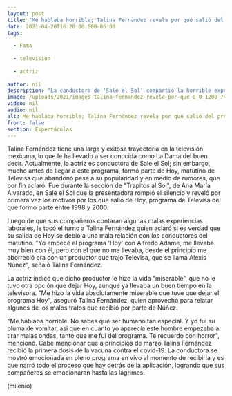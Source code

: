```yaml
---
layout: post
title: "Me hablaba horrible; Talina Fernández revela por qué salió del programa 'Hoy'"
date: 2021-04-20T16:20:00.000-06:00
tags:
  
  - Fama
  
  - television
  
  - actriz
  
author: nil
description: "La conductora de 'Sale el Sol' compartió la horrible experiencia que vivió durante su participación en el programa 'Hoy'. "
image: /uploads/2021/images-talina-fernandez-revela-por-que_0_0_1200_747.jpg
video: nil
audio: nil
alt: Me hablaba horrible; Talina Fernández revela por qué salió del programa 'Hoy'
front: false
section: Espectáculos
---
```


Talina Fernández tiene una larga y exitosa trayectoria en la televisión mexicana, lo que le ha llevado a ser conocida como La Dama del buen decir. Actualmente, la actriz es conductora de Sale el Sol; sin embargo, mucho antes de llegar a este programa, formó parte de Hoy, matutino de Televisa que abandonó pese a su popularidad y en medio de rumores, que por fin aclaró.  Fue durante la sección de "Trapitos al Sol", de Ana María Alvarado, en Sale el Sol que la presentadora rompió el silencio y reveló por primera vez los motivos por los que salió de Hoy, programa de Televisa del que formó parte entre 1998 y 2000.

​Luego de que sus compañeros contaran algunas malas experiencias laborales, le tocó el turno a Talina Fernández quien aclaró si es verdad que su salida de Hoy se debió a una mala relación con los conductores del matutino.  "Yo empecé el programa 'Hoy' con Alfredo Adame, me llevaba muy bien con él, pero con el que no me llevaba, desde el principio me aborreció era con un productor que trajo Televisa, que se llama Alexis Núñez", señaló Talina Fernández.

La actriz indicó que dicho productor le hizo la vida "miserable", que no le tuvo otra opción que dejar Hoy, aunque ya llevaba un buen tiempo en la televisora.  "Me hizo la vida absolutamente miserable que tuve que dejar el programa Hoy", aseguró Talina Fernández, quien aprovechó para relatar algunos de los malos tratos que recibió por parte de Núñez.

"Me hablaba horrible. No sabes qué ser humano tan especial. Y yo fui su pluma de vomitar, así que en cuanto yo aparecía este hombre empezaba a tirar malas ondas, tanto que me fui del programa. Te recuerdo con horror", mencionó.  Cabe mencionar que a principios de marzo Talina Fernández recibió la primera dosis de la vacuna contra el covid-19. La conductora se mostró emocionada en pleno programa en vivo al momento de recibirla y es que narró todo el proceso que hay detrás de la aplicación, logrando que sus compañeros se emocionaran hasta las lágrimas.  

(milenio)